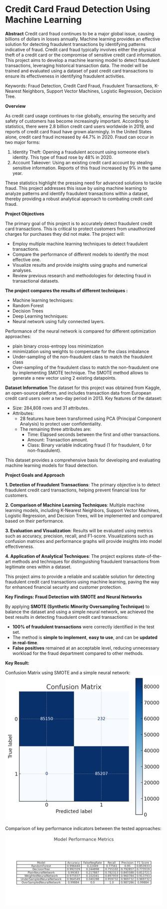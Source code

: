 # Credit Card Fraud Detection Using Machine Learning


**Abstract**
Credit card fraud continues to be a major global issue, causing billions of dollars in losses annually. Machine learning provides an effective solution for detecting fraudulent transactions by identifying patterns indicative of fraud. Credit card fraud typically involves either the physical theft of a credit card or the compromise of sensitive credit card information. This project aims to develop a machine learning model to detect fraudulent transactions, leveraging historical transaction data. The model will be trained and evaluated using a dataset of past credit card transactions to ensure its effectiveness in identifying fraudulent activities.

Keywords: Fraud Detection, Credit Card Fraud, Fraudulent Transactions, K-Nearest Neighbors, Support Vector Machines, Logistic Regression, Decision Tree.

**Overview**

As credit card usage continues to rise globally, ensuring the security and safety of customers has become increasingly important. According to statistics, there were 2.8 billion credit card users worldwide in 2019, and reports of credit card fraud have grown alarmingly. In the United States alone, credit card fraud increased by 44.7% in 2020. Fraud can occur in two major forms:

1. Identity Theft: Opening a fraudulent account using someone else’s identity. This type of fraud rose by 48% in 2020.
2. Account Takeover: Using an existing credit card account by stealing sensitive information. Reports of this fraud increased by 9% in the same year.

These statistics highlight the pressing need for advanced solutions to tackle fraud. This project addresses this issue by using machine learning to analyze patterns and identify fraudulent transactions within a dataset, thereby providing a robust analytical approach to combating credit card fraud.

**Project Objectives**

The primary goal of this project is to accurately detect fraudulent credit card transactions. This is critical to protect customers from unauthorized charges for purchases they did not make. The project will:

* Employ multiple machine learning techniques to detect fraudulent transactions.
* Compare the performance of different models to identify the most effective one.
* Visualize results and provide insights using graphs and numerical analyses.
* Review previous research and methodologies for detecting fraud in transactional datasets.

**The project compares the results of different techniques :**

* Machine learning techniques:
* Random Forest
* Decision Trees
* Deep Learning techniques:
* Neural network using fully connected layers.

Performance of the neural network is compared for different optimization approaches:

* plain binary cross-entropy loss minimization
* minimization using weights to compensate for the class imbalance
* Under-sampling of the non-fraudulent class to match the fraudulent class
* Over-sampling of the fraudulent class to match the non-fraudulent one by implementing SMOTE technique. The SMOTE method allows to generate a new vector using 2 existing datapoints.


**Dataset Information**
The dataset for this project was obtained from Kaggle, an open-source platform, and includes transaction data from European credit card users over a two-day period in 2013. Key features of the dataset:

* Size: 284,808 rows and 31 attributes.
* Attributes:
  * 28 features have been transformed using PCA (Principal Component Analysis) to protect user confidentiality.
  * The remaining three attributes are:
    * Time: Elapsed seconds between the first and other transactions.
    * Amount: Transaction amount.
    * Class: Binary variable indicating fraud (1 for fraudulent, 0 for non-fraudulent).

This dataset provides a comprehensive basis for developing and evaluating machine learning models for fraud detection.

**Project Goals and Approach**

**1. Detection of Fraudulent Transactions**: The primary objective is to detect fraudulent credit card transactions, helping prevent financial loss for customers.

**2. Comparison of Machine Learning Techniques**: Multiple machine learning models, including K-Nearest Neighbors, Support Vector Machines, Logistic Regression, and Decision Trees, will be implemented and compared based on their performance.

**3. Evaluation and Visualization**: Results will be evaluated using metrics such as accuracy, precision, recall, and F1-score. Visualizations such as confusion matrices and performance graphs will provide insights into model effectiveness.

**4. Application of Analytical Techniques**: The project explores state-of-the-art methods and techniques for distinguishing fraudulent transactions from legitimate ones within a dataset.

This project aims to provide a reliable and scalable solution for detecting fraudulent credit card transactions using machine learning, paving the way for enhanced financial security and customer protection.

**Key Findings: Fraud Detection with SMOTE and Neural Networks**

By applying **SMOTE (Synthetic Minority Oversampling Technique)** to balance the dataset and using a simple neural network, we achieved the best results in detecting fraudulent credit card transactions:

* **100% of fraudulent transactions** were correctly identified in the test set.
* The method is **simple to implement**, **easy to use**, and can be **updated in real-time**.
* **False positives** remained at an acceptable level, reducing unnecessary workload for the fraud department compared to other methods.

**Key Result:**

Confusion Matrix using SMOTE and a simple neural network:
![img.png](img.png)

Comparison of key performance indicators between the tested approaches:

![img_1.png](img_1.png)
